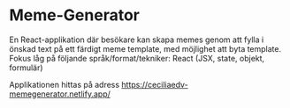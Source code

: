 # Meme-Generator
En React-applikation där besökare kan skapa memes genom att fylla i önskad text på ett färdigt meme template, med möjlighet att byta template. 
Fokus låg på följande språk/format/tekniker: React (JSX, state, objekt, formulär)

Applikationen hittas på adress https://ceciliaedv-memegenerator.netlify.app/
